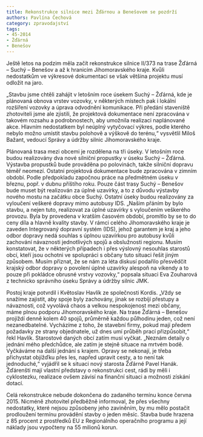 ```yaml
---
title: Rekonstrukce silnice mezi Žďárnou a Benešovem se pozdrží
authors: Pavlína Čechová
category: zpravodajství
tags: 
- 45-2014
- Žďárná
- Benešov
---
```

Ještě letos na podzim měla začít rekonstrukce silnice II/373 na trase Žďárná – Suchý – Benešov a až k hranicím Jihomoravského kraje. Kvůli nedostatkům ve výkresové dokumentaci se však většina projektu musí odložit na jaro. 

„Stavbu jsme chtěli zahájit v letošním roce úsekem Suchý – Žďárná, kde je plánovaná obnova vrstev vozovky, v některých místech pak i lokální rozšíření vozovky a úprava odvodnění komunikace. Při předání staveniště zhotoviteli jsme ale zjistili, že projektová dokumentace není zpracována v takovém rozsahu a podrobnostech, aby umožnila realizaci naplánované akce. Hlavním nedostatkem byl neúplný vytyčovací výkres, podle kterého nebylo možno umístit stavbu polohově a výškově do terénu,“ vysvětlil Miloš Bažant, vedoucí Správy a údržby silnic Jihomoravského kraje. 

Plánovaná trasa mezi obcemi je rozdělena na tři úseky. V letošním roce budou realizovány dva nové silniční propustky v úseku Suchý – Žďárná. Výstavba propustků bude prováděna po polovinách, takže silniční dopravu téměř neomezí. Ostatní projektová dokumentace bude zpracována v zimním období. Podle předpokladu započnou práce na předmětném úseku v březnu, popř. v dubnu příštího roku. Pouze část trasy Suchý – Benešov bude muset být realizován za úplné uzavírky, a to z důvodu výstavby nového mostu na začátku obce Suchý. Ostatní úseky budou realizovány za vyloučení veškeré dopravy mimo autobusy IDS. „Našim přáním by bylo stavbu, a nejen tuto, realizovat za úplné uzavírky s vyloučením veškerého provozu. Byla by provedena v kratším časovém období, promítlo by se to do ceny díla a hlavně kvality stavby. V rámci celého Jihomoravského kraje je zaveden Integrovaný dopravní systém (IDS), jehož garantem je kraj a jeho odbor dopravy nedá souhlas s úplnou uzavírkou pro autobusy kvůli zachování návaznosti jednotlivých spojů a obslužnosti regionu.  Musím konstatovat, že v některých případech i přes výslovný nesouhlas starostů obcí, kteří jsou ochotni ve spolupráci s občany tuto situaci řešit jiným způsobem. Musím přiznat, že se nám za léta diskusí podařilo přesvědčit krajský odbor dopravy o povolení úplné uzavírky alespoň na víkendy  a to pouze při pokládce obrusné vrstvy vozovky,“ popsala situaci Eva Zouharová z technicko správního úseku Správy a údržby silnic JMK. 

Postoj kraje potvrdil i Květoslav Havlík ze společnosti Kordis. „Vždy se snažíme zajistit, aby spoje byly zachovány, jinak se rozbíjí přestupy a návaznosti, což vyvolává chaos a velkou nespokojenost mezi občany, máme plnou podporu Jihomoravského kraje. Na trase Žďárná – Benešov projíždí denně kolem 40 spojů, průměrně každou půlhodinu jeden, což není nezanedbatelné. Vycházíme z toho, že stavební firmy, pokud mají předem požadavky ze strany objednatele, už dnes umí průběh prací přizpůsobit,“ řekl Havlík. Starostové daných obcí zatím musí vyčkat. „Neznám  detaily o jednání mého předchůdce, ale zatím je stejně situace na mrtvém bodě. Vyčkáváme na další jednání s krajem. Opravy se nekonají, je třeba přichystat objížďku přes les, napřed upravit cesty, a to není tak jednoduché,“ vyjádřil se k situaci nový starosta Žďárné Pavel Hanák. Žďárenští mají vlastní představy o rekonstrukci cest, rádi by měli i cyklostezku, realizace ovšem závisí na finanční situaci a možnosti získání dotací. 

Celá rekonstrukce  nebude dokončena do zadaného termínu konce června 2015. Nicméně zhotovitel  předběžně informoval, že přes všechny nedostatky, které nejsou způsobeny jeho zaviněním, by mu mělo postačit prodloužení termínu provádění stavby o jeden měsíc. Stavba bude hrazena z 85 procent z prostředků EU z Regionálního operačního programu a její náklady jsou vypočteny na 55 milionů korun.
